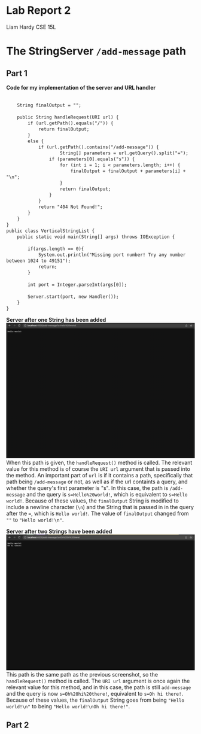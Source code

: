 # Lab Report 2
Liam Hardy
CSE 15L


# The StringServer `/add-message` path
## Part 1
**Code for my implementation of the server and URL handler**
```class Handler implements URLHandler {
   
    String finalOutput = "";

    public String handleRequest(URI url) {
        if (url.getPath().equals("/")) {
            return finalOutput;
        } 
        else {
            if (url.getPath().contains("/add-message")) {
                    String[] parameters = url.getQuery().split("=");
                if (parameters[0].equals("s")) {
                    for (int i = 1; i < parameters.length; i++) {
                        finalOutput = finalOutput + parameters[i] + "\n";
                    }
                    return finalOutput;
                }
            }
            return "404 Not Found!";
        }
    }
}
public class VerticalStringList {
    public static void main(String[] args) throws IOException {
       
        if(args.length == 0){
            System.out.println("Missing port number! Try any number between 1024 to 49151");
            return;
        }

        int port = Integer.parseInt(args[0]);

        Server.start(port, new Handler()); 
    }
}
```
  
  
  
  
**Server after one String has been added**
![OneItemAdded](LabReportTwoScreenshots/LabReport2OneStringAdded.png)
When this path is given, the `handleRequest()` method is called. 
The relevant value for this method is of course the `URI url` argument that is passed into the method.
An important part of `url` is if it contains a path, specifically that path being `/add-message` or not, as well as
if the url containts a query, and whether the query's first parameter is "s".
In this case, the path is `/add-message` and the query is `s=Hello%20world!`, which is equivalent to `s=Hello world!`.
Because of these values, the `finalOutput` String is modified to include a newline character (`\n`) 
and the String that is passed in in the query after the `=`, which is `Hello world!`. The value of `finalOutput` changed
from `""` to `"Hello world!\n"`.
  
  
  
  

**Server after two Strings have been added**
![TwoItemsAdded](LabReportTwoScreenshots/LabReport2TwoStringsAdded.png)
This path is the same path as the previous screenshot, so the `handleRequest()` method is called.
The `URI url` argument is once again the relevant value for this method, and in this case, the path is still `add-message` and
the query is now `s=Oh%20hi%20there!`, equivalent to `s=Oh hi there!`.
Because of these values, the `finalOutput` String goes from being `"Hello world!\n"` to being `"Hello world!\nOh hi there!"`.
## Part 2
